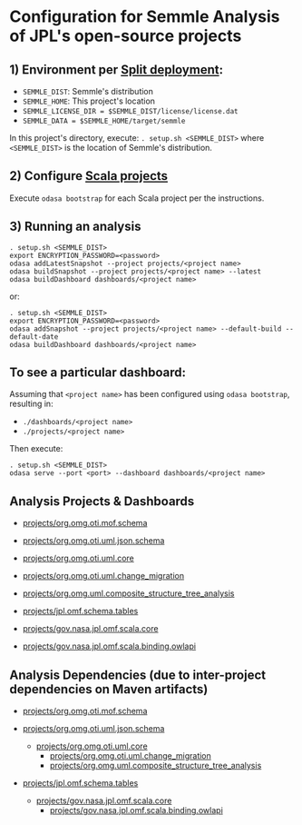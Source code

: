 # Configuration for Semmle Analysis of JPL's open-source projects

## 1) Environment per [Split deployment](https://semmle.com/wiki/display/SD/Large-scale+deployments#Large-scaledeployments-Splitdeployment):

- `SEMMLE_DIST`: Semmle's distribution
- `SEMMLE_HOME`: This project's location
- `SEMMLE_LICENSE_DIR = $SEMMLE_DIST/license/license.dat`
- `SEMMLE_DATA = $SEMMLE_HOME/target/semmle`

In this project's directory, execute: `. setup.sh <SEMMLE_DIST>` 
where `<SEMMLE_DIST>` is the location of Semmle's distribution.

## 2) Configure [Scala projects](https://semmle.com/wiki/pages/viewpage.action?pageId=11048350)

Execute `odasa bootstrap` for each Scala project per the instructions.

## 3) Running an analysis

```shell
. setup.sh <SEMMLE_DIST>
export ENCRYPTION_PASSWORD=<password>
odasa addLatestSnapshot --project projects/<project name>
odasa buildSnapshot --project projects/<project name> --latest
odasa buildDashboard dashboards/<project name>
```

or:

```shell
. setup.sh <SEMMLE_DIST>
export ENCRYPTION_PASSWORD=<password>
odasa addSnapshot --project projects/<project name> --default-build --default-date
odasa buildDashboard dashboards/<project name>
```

## To see a particular dashboard:

Assuming that `<project name>` has been configured using `odasa bootstrap`, resulting in:
 - `./dashboards/<project name>`
 - `./projects/<project name>`
 
Then execute:

```shell
. setup.sh <SEMMLE_DIST>
odasa serve --port <port> --dashboard dashboards/<project name>
```

## Analysis Projects & Dashboards

- [projects/org.omg.oti.mof.schema](projects/org.omg.oti.mof.schema)
- [projects/org.omg.oti.uml.json.schema](projects/org.omg.oti.uml.json.schema)
- [projects/org.omg.oti.uml.core](projects/org.omg.oti.uml.core) 
- [projects/org.omg.oti.uml.change_migration](projects/org.omg.oti.uml.change_migration)
- [projects/org.omg.uml.composite_structure_tree_analysis](projects/org.omg.uml.composite_structure_tree_analysis)

- [projects/jpl.omf.schema.tables](projects/jpl.omf.schema.tables)
- [projects/gov.nasa.jpl.omf.scala.core](projects/gov.nasa.jpl.omf.scala.core)
- [projects/gov.nasa.jpl.omf.scala.binding.owlapi](projects/gov.nasa.jpl.omf.scala.binding.owlapi)

## Analysis Dependencies (due to inter-project dependencies on Maven artifacts)

- [projects/org.omg.oti.mof.schema](projects/org.omg.oti.mof.schema)

- [projects/org.omg.oti.uml.json.schema](projects/org.omg.oti.uml.json.schema)
  - [projects/org.omg.oti.uml.core](projects/org.omg.oti.uml.core)
    - [projects/org.omg.oti.uml.change_migration](projects/org.omg.oti.uml.change_migration)
    - [projects/org.omg.uml.composite_structure_tree_analysis](projects/org.omg.uml.composite_structure_tree_analysis)
 
- [projects/jpl.omf.schema.tables](projects/jpl.omf.schema.tables)
  - [projects/gov.nasa.jpl.omf.scala.core](projects/gov.nasa.jpl.omf.scala.core)
    - [projects/gov.nasa.jpl.omf.scala.binding.owlapi](projects/gov.nasa.jpl.omf.scala.binding.owlapi)


